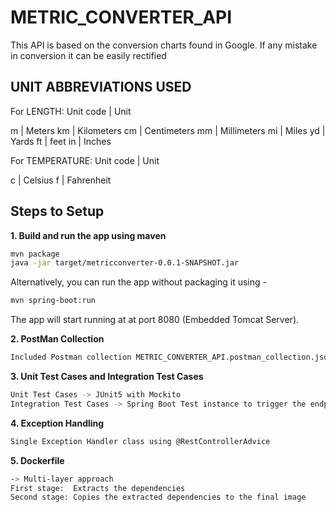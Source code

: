 # METRIC_CONVERTER_API
 This API is based on the conversion charts found in Google. If any mistake in conversion it can be easily rectified
 
## UNIT ABBREVIATIONS USED

For LENGTH:
Unit code | Unit

m | Meters km | Kilometers cm | Centimeters mm | Millimeters mi | Miles yd | Yards ft | feet in | Inches

For TEMPERATURE:
Unit code | Unit

c | Celsius f | Fahrenheit

## Steps to Setup

**1. Build and run the app using maven**

```bash
mvn package
java -jar target/metricconverter-0.0.1-SNAPSHOT.jar

```

Alternatively, you can run the app without packaging it using -

```bash
mvn spring-boot:run
```

The app will start running at at port 8080 (Embedded Tomcat Server).

**2. PostMan Collection**

```bash
Included Postman collection METRIC_CONVERTER_API.postman_collection.json can be imported into Postman for testing purposes
```
**3. Unit Test Cases and Integration Test Cases**

```bash
Unit Test Cases -> JUnit5 with Mockito
Integration Test Cases -> Spring Boot Test instance to trigger the endpoints
```
**4. Exception Handling**

```bash
Single Exception Handler class using @RestControllerAdvice
```
**5. Dockerfile**

```bash
-> Multi-layer approach
First stage:  Extracts the dependencies
Second stage: Copies the extracted dependencies to the final image

